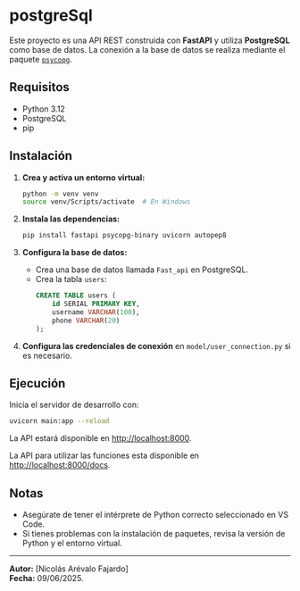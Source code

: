 # postgreSql

Este proyecto es una API REST construida con **FastAPI** y utiliza **PostgreSQL** como base de datos. La conexión a la base de datos se realiza mediante el paquete [`psycopg`](https://www.psycopg.org/).

## Requisitos

- Python 3.12
- PostgreSQL
- pip

## Instalación

1. **Crea y activa un entorno virtual:**
   ```sh
   python -m venv venv
   source venv/Scripts/activate  # En Windows
   ```

2. **Instala las dependencias:**
   ```sh
   pip install fastapi psycopg-binary uvicorn autopep8
   ```

3. **Configura la base de datos:**
   - Crea una base de datos llamada `Fast_api` en PostgreSQL.
   - Crea la tabla `users`:
     ```sql
     CREATE TABLE users (
         id SERIAL PRIMARY KEY,
         username VARCHAR(100),
         phone VARCHAR(20)
     );
     ```

5. **Configura las credenciales de conexión** en `model/user_connection.py` si es necesario.

## Ejecución

Inicia el servidor de desarrollo con:

```sh
uvicorn main:app --reload
```

La API estará disponible en [http://localhost:8000](http://localhost:8000).

La API para utilizar las funciones esta disponible en [http://localhost:8000/docs](http://localhost:8000/docs).


## Notas

- Asegúrate de tener el intérprete de Python correcto seleccionado en VS Code.
- Si tienes problemas con la instalación de paquetes, revisa la versión de Python y el entorno virtual.

---

**Autor:** [Nicolás Arévalo Fajardo]  
**Fecha:** 09/06/2025.
